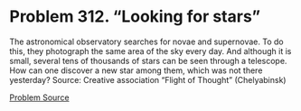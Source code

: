 # Problem 312. “Looking for stars”

The astronomical observatory searches for novae and supernovae. To do this, they photograph the same area of ​​the sky every day. And although it is small, several tens of thousands of stars can be seen through a telescope. How can one discover a new star among them, which was not there yesterday? Source: Creative association “Flight of Thought” (Chelyabinsk)

[Problem Source](https://www.trizland.ru/tasks/5152/)